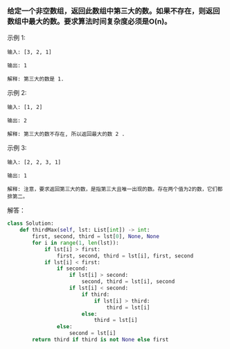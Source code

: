 ### 给定一个非空数组，返回此数组中第三大的数。如果不存在，则返回数组中最大的数。要求算法时间复杂度必须是O(n)。

示例 1:

    输入: [3, 2, 1]

    输出: 1

    解释: 第三大的数是 1.
示例 2:

    输入: [1, 2]

    输出: 2

    解释: 第三大的数不存在, 所以返回最大的数 2 .
示例 3:

    输入: [2, 2, 3, 1]

    输出: 1

    解释: 注意，要求返回第三大的数，是指第三大且唯一出现的数。存在两个值为2的数，它们都排第二。

解答：
```python
class Solution:
    def thirdMax(self, lst: List[int]) -> int:
        first, second, third = lst[0], None, None
        for i in range(1, len(lst)):
            if lst[i] > first:
                first, second, third = lst[i], first, second
            if lst[i] < first:
                if second:
                    if lst[i] > second:
                        second, third = lst[i], second
                    if lst[i] < second:
                        if third:
                            if lst[i] > third:
                                third = lst[i]
                        else:
                            third = lst[i]
                else:
                    second = lst[i]
        return third if third is not None else first
```